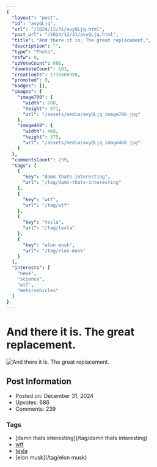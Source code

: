 ```yaml
---
{
  "layout": "post",
  "id": "avyQLjq",
  "url": "/2024/12/31/avyQLjq.html",
  "post_url": "/2024/12/31/avyQLjq.html",
  "title": "And there it is. The great replacement.",
  "description": "",
  "type": "Photo",
  "nsfw": 0,
  "upVoteCount": 686,
  "downVoteCount": 181,
  "creationTs": 1735600998,
  "promoted": 0,
  "badges": [],
  "images": {
    "image700": {
      "width": 700,
      "height": 571,
      "url": "/assets/media/avyQLjq_image700.jpg"
    },
    "image460": {
      "width": 460,
      "height": 375,
      "url": "/assets/media/avyQLjq_image460.jpg"
    }
  },
  "commentsCount": 239,
  "tags": [
    {
      "key": "damn thats interesting",
      "url": "/tag/damn-thats-interesting"
    },
    {
      "key": "wtf",
      "url": "/tag/wtf"
    },
    {
      "key": "tesla",
      "url": "/tag/tesla"
    },
    {
      "key": "elon musk",
      "url": "/tag/elon-musk"
    }
  ],
  "interests": [
    "news",
    "science",
    "wtf",
    "motorvehicles"
  ]
}
---
```


# And there it is. The great replacement.

![And there it is. The great replacement.](/assets/media/avyQLjq_image700.jpg)

## Post Information

- Posted on: December 31, 2024
- Upvotes: 686
- Comments: 239

### Tags

- [damn thats interesting](/tag/damn thats interesting)
- [wtf](/tag/wtf)
- [tesla](/tag/tesla)
- [elon musk](/tag/elon musk)

